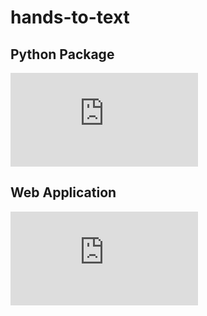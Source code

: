 # hands-to-text

## Python Package

![img](https://github.com/sqoshi/hands-to-text/raw/master/package/README.md)


## Web Application


![img](https://github.com/sqoshi/hands-to-text/raw/master/webapp/README.md)
